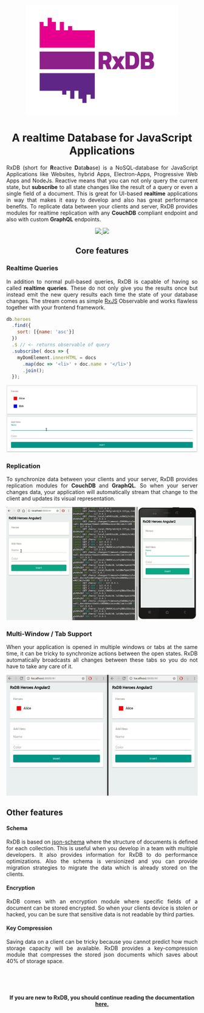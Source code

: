 <p align="center">
  <a href="https://github.com/pubkey/rxdb">
    <img src="./files/logo/logo_text.svg" width="400px" />
  </a>
</p>

<h1 align="center">
  <strong>A realtime Database for JavaScript Applications</strong>
</h1>
<p align="justify">
  RxDB (short for <b>R</b>eactive <b>D</b>ata<b>b</b>ase) is a NoSQL-database for JavaScript Applications like Websites, hybrid Apps, Electron-Apps, Progressive Web Apps and NodeJs.
  Reactive means that you can not only query the current state, but <b>subscribe</b> to all state changes like the result of a query or even a single field of a document.
  This is great for UI-based <b>realtime</b> applications in way that makes it easy to develop and also has great performance benefits. To replicate data between your clients and server, RxDB provides modules for realtime replication with any <b>CouchDB</b> compliant endpoint and also with custom <b>GraphQL</b> endpoints.
</p>

<p align="center">
  <a href="https://discord.gg/tqt9ZttJfD">
    <img src="https://cdn.rawgit.com/pubkey/rxdb/master/docs-src/files/discord.svg" />
  </a>
  <a href="https://twitter.com/rxdbjs">
    <img src="https://cdn.rawgit.com/pubkey/rxdb/4e7dd18f/docs/files/twitter_follow.png" width="111px" />
  </a>
<!--  <a href="https://www.patreon.com/rxdb">
    <img src="https://cdn.rawgit.com/pubkey/rxdb/4e7dd18f/docs/files/icons/patreon.png" width="111px" />
  </a> -->
</p>


<h2 align="center">
  <strong>Core features</strong>
</h2>


<h3>
  <strong>Realtime Queries</strong>
</h3>

<p align="justify">
In addition to normal pull-based queries, RxDB is capable of having so called <b>realtime queries</b>. These do not only give you the results once but instead emit the new query results each time the state of your database changes.
The stream comes as simple <a href="https://github.com/ReactiveX/rxjs" target="_blank">RxJS</a> Observable and works flawless together with your frontend framework.
</p>

```javascript
db.heroes
  .find({
    sort: [{name: 'asc'}]
  })
  .$ // <- returns observable of query
  .subscribe( docs => {
    myDomElement.innerHTML = docs
      .map(doc => '<li>' + doc.name + '</li>')
      .join();
  });
```

![reactive.gif](./files/reactive.gif)


<h3>
  <strong>Replication</strong>
</h3>

<p align="justify">
  To synchronize data between your clients and your server, RxDB provides replication modules for <b>CouchDB</b> and <b>GraphQL</b>. So when your server changes data, your application will automatically stream that change to the client and updates its visual representation.
</p>

<img src="./files/sync.gif" />





<h3>
  <strong>Multi-Window / Tab Support</strong>
</h3>

<p align="justify">
  When your application is opened in multiple windows or tabs at the same time, it can be tricky to synchronize actions between the open states. RxDB automatically broadcasts all changes between these tabs so you do not have to take any care of it.
</p>

<center>
  <img src="./files/multiwindow.gif" />
</center>


<h2>
  <strong>Other features</strong>
</h2>

<h4>
  <strong>Schema</strong>
</h4>

<p align="justify">
  RxDB is based on <a href="https://json-schema.org/">json-schema</a> where the structure of documents is defined for each collection. This is useful when you develop in a team with multiple developers. It also provides information for RxDB to do performance optimizations. Also the schema is versionized and you can provide migration strategies to migrate the data which is already stored on the clients.
</p>

<h4>
  <strong>Encryption</strong>
</h4>

<p align="justify">
  RxDB comes with an encryption module where specific fields of a document can be stored encrypted. So when your clients device is stolen or hacked, you can be sure that sensitive data is not readable by third parties.
</p>

<h4>
  <strong>Key Compression</strong>
</h4>
<p align="justify">
  Saving data on a client can be tricky because you cannot predict how much storage capacity will be available. RxDB provides a key-compression module that compresses the stored json documents which saves about 40% of storage space.
</p>


<br/><br/><br/>
<p align="center">
    <b>If you are new to RxDB, you should continue reading the documentation <a href="./install.html">here.</a></b>
</p>

